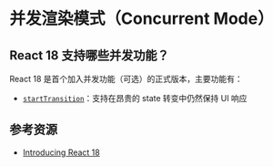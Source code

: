 # 并发渲染模式（Concurrent Mode）

## React 18 支持哪些并发功能？

React 18 是首个加入并发功能（可选）的正式版本，主要功能有：

* [`startTransition`](https://github.com/reactwg/react-18/discussions/41)：支持在昂贵的 state 转变中仍然保持 UI 响应

## 参考资源

* [Introducing React 18](https://github.com/reactwg/react-18/discussions/4)
